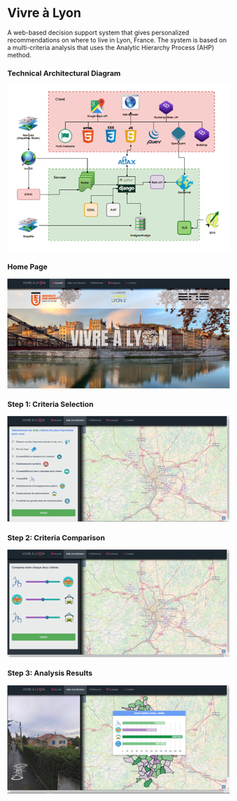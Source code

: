 # Vivre à Lyon

A web-based decision support system that gives personalized recommendations on where to live in Lyon, France. The system is based on a multi-criteria analysis that uses the Analytic Hierarchy Process (AHP) method.

<h3>Technical Architectural Diagram</h3>
<img src="images/Schema_technologique_2.png">

<h3>Home Page</h3>
<img src="images/Home page.png">

<h3>Step 1: Criteria Selection</h3>
<img src="images/Selecting Criteria.png"/>

<h3>Step 2: Criteria Comparison</h3>
<img src="images/Comparing Criteria.png"/>

<h3>Step 3: Analysis Results</h3>
<img src="images/Analysis Result.png"/>